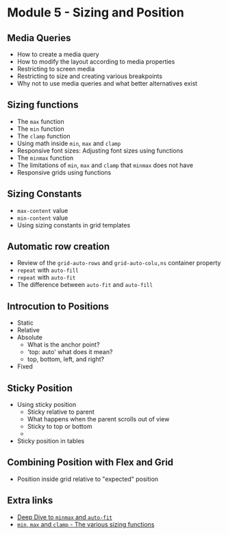 # Module 5 - Sizing and Position
## Media Queries
* How to create a media query
* How to modify the layout according to media properties
* Restricting to screen media
* Restricting to size and creating various breakpoints
* Why not to use media queries and what better alternatives exist

## Sizing functions 
* The `max` function
* The `min` function
* The `clamp` function
* Using math inside `min`, `max` and `clamp`
* Responsive font sizes: Adjusting font sizes using functions
* The `minmax` function
* The limitations of `min`, `max` and `clamp` that `minmax` does not have
* Responsive grids using functions

## Sizing Constants
* `max-content` value 
* `min-content` value
* Using sizing constants in grid templates

## Automatic row creation
* Review of the `grid-auto-rows` and `grid-auto-colu,ns` container property
* `repeat` with `auto-fill`
* `repeat` with `auto-fit`
* The difference between `auto-fit` and `auto-fill`

## Introcution to Positions
* Static
* Relative
* Absolute
  * What is the anchor point?
  * 'top: auto' what does it mean?
  * top, bottom, left, and right?
* Fixed

## Sticky Position
* Using sticky position
  * Sticky relative to parent
  * What happens when the parent scrolls out of view
  * Sticky to top or bottom
  * 
* Sticky position in tables
  
## Combining Position with Flex and Grid
* Position inside grid relative to "expected" position
  


## Extra links
* [Deep Dive to `minmax` and `auto-fit`](https://ishadeed.com/article/css-grid-minmax/)
* [`min`, `max` and `clamp` - The various sizing functions](https://web.dev/min-max-clamp/)
